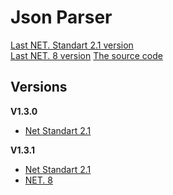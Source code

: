 # Json Parser
[Last NET. Standart 2.1 version](https://github.com/GFroze8388/JSON-parser-c-sharp/blob/main/build/v1.3.1/NET.%20Standart%202.1/v1.3.1standart.zip)  
[Last NET. 8 version](https://github.com/GFroze8388/JSON-parser-c-sharp/blob/main/build/v1.3.1/NET.%208/v1.3.1n.zip)
[The source code](https://github.com/GFroze8388/JSON-parser-c-sharp/blob/main/json.cs)

## Versions
**V1.3.0**  
+ [Net Standart 2.1](https://github.com/GFroze8388/JSON-parser-c-sharp/blob/main/build/v1.3.0/NET.%20Standart%202.1/v1.3.0.zip)

**V1.3.1**
+ [Net Standart 2.1](https://github.com/GFroze8388/JSON-parser-c-sharp/blob/main/build/v1.3.1/NET.%20Standart%202.1/v1.3.1standart.zip)
+ [NET. 8](https://github.com/GFroze8388/JSON-parser-c-sharp/blob/main/build/v1.3.1/NET.%208/v1.3.1n.zip)
